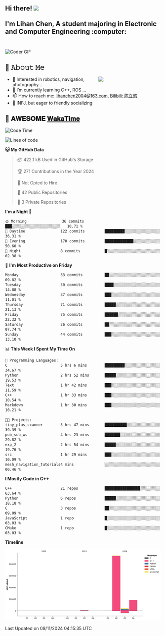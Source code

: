 <h2 align="left">
 <abc>
  <br>Hi there! <img src="https://user-images.githubusercontent.com/42378118/110234147-e3259600-7f4e-11eb-95be-0c4047144dea.gif" width="30"><br>
  <br> I'm Lihan Chen, A student majoring in Electronic and Computer Engineering :computer:<br>
  <br>
 </abc>
</h2>

<img align="center" src="https://media.giphy.com/media/SWoSkN6DxTszqIKEqv/giphy.gif" alt="Coder GIF" width="500">

## :book: 𝙰𝚋𝚘𝚞𝚝 𝙼𝚎

<img align="right" width="40%" src="https://github-readme-stats.vercel.app/api?username=LihanChen2004&show_icons=true&icon_color=CE1D2D&text_color=718096&bg_color=ffffff&hide_title=true" />

- 🌟 Interested in robotics, navigation, photography...
- 🌱 I’m currently learning C++, ROS ... 
- 📫 How to reach me: lihanchen2004@163.com, [Bilibili: 陈立憨](https://space.bilibili.com/170786212)
- 👯 INFJ, but eager to friendly socializing

## 📜 𝐀𝐖𝐄𝐒𝐎𝐌𝐄 [𝐖𝐚𝐤𝐚𝐓𝐢𝐦𝐞](https://github.com/anmol098/waka-readme-stats)

<!--START_SECTION:waka-->
![Code Time](http://img.shields.io/badge/Code%20Time-344%20hrs%2017%20mins-blue)

![Lines of code](https://img.shields.io/badge/From%20Hello%20World%20I%27ve%20Written-1.2%20million%20lines%20of%20code-blue)

**🐱 My GitHub Data** 

> 📦 422.1 kB Used in GitHub's Storage 
 > 
> 🏆 271 Contributions in the Year 2024
 > 
> 🚫 Not Opted to Hire
 > 
> 📜 42 Public Repositories 
 > 
> 🔑 3 Private Repositories 
 > 
**I'm a Night 🦉** 

```text
🌞 Morning                36 commits          ███░░░░░░░░░░░░░░░░░░░░░░   10.71 % 
🌆 Daytime                122 commits         █████████░░░░░░░░░░░░░░░░   36.31 % 
🌃 Evening                170 commits         █████████████░░░░░░░░░░░░   50.60 % 
🌙 Night                  8 commits           █░░░░░░░░░░░░░░░░░░░░░░░░   02.38 % 
```
📅 **I'm Most Productive on Friday** 

```text
Monday                   33 commits          ██░░░░░░░░░░░░░░░░░░░░░░░   09.82 % 
Tuesday                  50 commits          ████░░░░░░░░░░░░░░░░░░░░░   14.88 % 
Wednesday                37 commits          ███░░░░░░░░░░░░░░░░░░░░░░   11.01 % 
Thursday                 71 commits          █████░░░░░░░░░░░░░░░░░░░░   21.13 % 
Friday                   75 commits          ██████░░░░░░░░░░░░░░░░░░░   22.32 % 
Saturday                 26 commits          ██░░░░░░░░░░░░░░░░░░░░░░░   07.74 % 
Sunday                   44 commits          ███░░░░░░░░░░░░░░░░░░░░░░   13.10 % 
```


📊 **This Week I Spent My Time On** 

```text
💬 Programming Languages: 
C                        5 hrs 6 mins        █████████░░░░░░░░░░░░░░░░   34.67 % 
Python                   2 hrs 52 mins       █████░░░░░░░░░░░░░░░░░░░░   19.53 % 
Text                     1 hr 42 mins        ███░░░░░░░░░░░░░░░░░░░░░░   11.59 % 
C++                      1 hr 33 mins        ███░░░░░░░░░░░░░░░░░░░░░░   10.54 % 
Markdown                 1 hr 30 mins        ███░░░░░░░░░░░░░░░░░░░░░░   10.21 % 

🐱‍💻 Projects: 
tiny_plus_scanner        5 hrs 47 mins       ██████████░░░░░░░░░░░░░░░   39.39 % 
pub_sub_ws               4 hrs 23 mins       ███████░░░░░░░░░░░░░░░░░░   29.82 % 
exp_2                    2 hrs 54 mins       █████░░░░░░░░░░░░░░░░░░░░   19.76 % 
src                      1 hr 29 mins        ███░░░░░░░░░░░░░░░░░░░░░░   10.09 % 
mesh_navigation_tutorials4 mins              ░░░░░░░░░░░░░░░░░░░░░░░░░   00.46 % 
```

**I Mostly Code in C++** 

```text
C++                      21 repos            ████████████████░░░░░░░░░   63.64 % 
Python                   6 repos             █████░░░░░░░░░░░░░░░░░░░░   18.18 % 
C                        3 repos             ██░░░░░░░░░░░░░░░░░░░░░░░   09.09 % 
JavaScript               1 repo              █░░░░░░░░░░░░░░░░░░░░░░░░   03.03 % 
CMake                    1 repo              █░░░░░░░░░░░░░░░░░░░░░░░░   03.03 % 
```



**Timeline**

![Lines of Code chart](https://raw.githubusercontent.com/LihanChen2004/LihanChen2004/main/assets/bar_graph.png)


 Last Updated on 09/11/2024 04:15:35 UTC
<!--END_SECTION:waka-->

<!--
**LihanChen2004/LihanChen2004** is a ✨ _special_ ✨ repository because its `README.md` (this file) appears on your GitHub profile.

Here are some ideas to get you started:

- 🔭 I’m currently working on ...
- 🌱 I’m currently learning ...
- 👯 I’m looking to collaborate on ...
- 🤔 I’m looking for help with ...
- 💬 Ask me about ...
- 📫 How to reach me: ...
- 😄 Pronouns: ...
- ⚡ Fun fact: ...
-->
